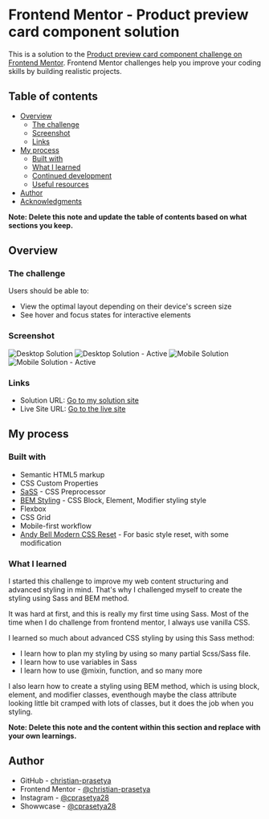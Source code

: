 # Frontend Mentor - Product preview card component solution

This is a solution to the [Product preview card component challenge on Frontend Mentor](https://www.frontendmentor.io/challenges/product-preview-card-component-GO7UmttRfa). Frontend Mentor challenges help you improve your coding skills by building realistic projects.

## Table of contents

- [Overview](#overview)
  - [The challenge](#the-challenge)
  - [Screenshot](#screenshot)
  - [Links](#links)
- [My process](#my-process)
  - [Built with](#built-with)
  - [What I learned](#what-i-learned)
  - [Continued development](#continued-development)
  - [Useful resources](#useful-resources)
- [Author](#author)
- [Acknowledgments](#acknowledgments)

**Note: Delete this note and update the table of contents based on what sections you keep.**

## Overview

### The challenge

Users should be able to:

- View the optimal layout depending on their device's screen size
- See hover and focus states for interactive elements

### Screenshot

![Desktop Solution](<solution/fem_product%20preview%20card%20component-desktop%20(Small).png>)
![Desktop Solution - Active](<solution/fem_product%20preview%20card%20component-desktop%20active%20-(Small).png>)
![Mobile Solution](<solution/fem_product%20preview%20card%20component-mobile%20(Small).png>)
![Mobile Solution - Active](<solution/fem_product%20preview%20card%20component-mobile%20active%20(Small).png>)

### Links

- Solution URL: [Go to my solution site](https://your-solution-url.com)
- Live Site URL: [Go to the live site](https://your-live-site-url.com)

## My process

### Built with

- Semantic HTML5 markup
- CSS Custom Properties
- [SaSS](https://sass-lang.com/) - CSS Preprocessor
- [BEM Styling](https://getbem.com/) - CSS Block, Element, Modifier styling style
- Flexbox
- CSS Grid
- Mobile-first workflow
- [Andy Bell Modern CSS Reset](https://piccalil.li/blog/a-modern-css-reset/) - For basic style reset, with some modification

### What I learned

I started this challenge to improve my web content structuring and advanced styling in mind. That's why I challenged myself to create the styling using Sass and BEM method.

It was hard at first, and this is really my first time using Sass. Most of the time when I do challenge from frontend mentor, I always use vanilla CSS.

I learned so much about advanced CSS styling by using this Sass method:

- I learn how to plan my styling by using so many partial Scss/Sass file.
- I learn how to use variables in Sass
- I learn how to use @mixin, function, and so many more

I also learn how to create a styling using BEM method, which is using block, element, and modifier classes, eventhough maybe the class attribute looking little bit cramped with lots of classes, but it does the job when you styling.

**Note: Delete this note and the content within this section and replace with your own learnings.**

## Author

- GitHub - [christian-prasetya](https://github.com/christian-prasetya)
- Frontend Mentor - [@christian-prasetya](https://www.frontendmentor.io/profile/christian-prasetya)
- Instagram - [@cprasetya28](https://www.instagram.com/cprasetya28)
- Showwcase - [@cprasetya28](https://www.showwcase.com/cprasetya28)

